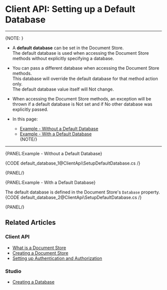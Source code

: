 # Client API: Setting up a Default Database

---
{NOTE: }


* A **default database** can be set in the Document Store.  
The default database is used when accessing the Document Store methods without explicitly specifying a database.  

* You can pass a different database when accessing the Document Store methods.  
This database will override the default database for that method action only.  
The default database value itself will Not change.  

* When accessing the Document Store methods, an exception will be thrown if a default database is Not set and if No other database was 
explicitly passed.  

* In this page:  
  * [Example - Without a Default Database](../client-api/setting-up-default-database#example---without-a-default-database)  
  * [Example - With a Default Database](../client-api/setting-up-default-database#example---with-a-default-database)  
{NOTE/}

---
{PANEL:Example - Without a Default Database}

{CODE default_database_1@ClientApi\SetupDefaultDatabase.cs /}

{PANEL/}

{PANEL:Example - With a Default Database}

The default database is defined in the Document Store's `Database` property.
{CODE default_database_2@ClientApi\SetupDefaultDatabase.cs /}

{PANEL/}
## Related Articles

### Client API

- [What is a Document Store](../client-api/what-is-a-document-store)
- [Creating a Document Store](../client-api/creating-document-store)
- [Setting up Authentication and Authorization](../client-api/setting-up-authentication-and-authorization)

### Studio

- [Creating a Database](../studio/server/databases/create-new-database/general-flow)
